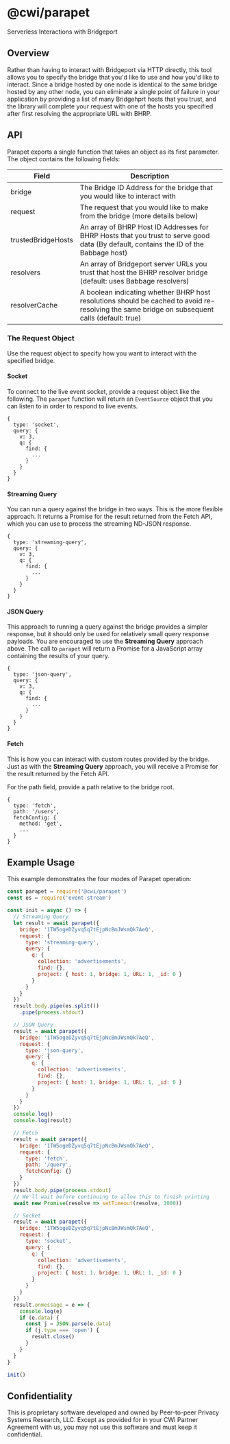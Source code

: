 # @cwi/parapet

Serverless Interactions with Bridgeport

## Overview

Rather than having to interact with Bridgeport via HTTP directly, this tool allows you to specify the bridge that you'd like to use and how you'd like to interact. Since a bridge hosted by one node is identical to the same bridge hosted by any other node, you can eliminate a single point of failure in your application by providing a list of many Bridgehprt hosts that you trust, and the library will complete your request with one of the hosts you specified after first resolving the appropriate URL with BHRP.

## API

Parapet exports a single function that takes an object as its first parameter. The object contains the following fields:

Field               | Description
--------------------|-------------------------
bridge              | The Bridge ID Address for the bridge that you would like to interact with
request             | The request that you would like to make from the bridge (more details below)
trustedBridgeHosts  | An array of BHRP Host ID Addresses for BHRP Hosts that you trust to serve good data (By default, contains the ID of the Babbage host)
resolvers           | An array of Bridgeport server URLs you trust that host the BHRP resolver bridge (default: uses Babbage resolvers)
resolverCache       | A boolean indicating whether BHRP host resolutions should be cached to avoid re-resolving the same bridge on subsequent calls (default: true)

### The Request Object

Use the request object to specify how you want to interact with the specified bridge.

#### Socket

To connect to the live event socket, provide a request object like the following. The `parapet` function will return an `EventSource` object that you can listen to in order to respond to live events.

```
{
  type: 'socket',
  query: {
    v: 3,
    q: {
      find: {
        ...
      }
    }
  }
}
```

#### Streaming Query

You can run a query against the bridge in two ways. This is the more flexible approach. It returns a Promise for the result returned from the Fetch API, which you can use to process the streaming ND-JSON response.

```
{
  type: 'streaming-query',
  query: {
    v: 3,
    q: {
      find: {
        ...
      }
    }
  }
}
```

#### JSON Query

This approach to running a query against the bridge provides a simpler response, but it should only be used for relatively small query response payloads. You are encouraged to use the **Streaming Query** approach above. The call to `parapet` will return a Promise for a JavaScript array containing the results of your query.

```
{
  type: 'json-query',
  query: {
    v: 3,
    q: {
      find: {
        ...
      }
    }
  }
}
```

#### Fetch

This is how you can interact with custom routes provided by the bridge. Just as with the **Streaming Query** approach, you will receive a Promise for the result returned by the Fetch API.

For the path field, provide a path relative to the bridge root.

```
{
  type: 'fetch',
  path: '/users',
  fetchConfig: {
    method: 'get',
    ...
  }
}
```

## Example Usage

This example demonstrates the four modes of Parapet operation:

```js
const parapet = require('@cwi/parapet')
const es = require('event-stream')

const init = async () => {
  // Streaming Query
  let result = await parapet({
    bridge: '1TW5ogeDZyvq5q7tEjpNcBmJWsmQk7AeQ',
    request: {
      type: 'streaming-query',
      query: {
        q: {
          collection: 'advertisements',
          find: {},
          project: { host: 1, bridge: 1, URL: 1, _id: 0 }
        }
      }
    }
  })
  result.body.pipe(es.split())
    .pipe(process.stdout)

  // JSON Query
  result = await parapet({
    bridge: '1TW5ogeDZyvq5q7tEjpNcBmJWsmQk7AeQ',
    request: {
      type: 'json-query',
      query: {
        q: {
          collection: 'advertisements',
          find: {},
          project: { host: 1, bridge: 1, URL: 1, _id: 0 }
        }
      }
    }
  })
  console.log()
  console.log(result)

  // Fetch
  result = await parapet({
    bridge: '1TW5ogeDZyvq5q7tEjpNcBmJWsmQk7AeQ',
    request: {
      type: 'fetch',
      path: '/query',
      fetchConfig: {}
    }
  })
  result.body.pipe(process.stdout)
  // We'll wait before continuing to allow this to finish printing
  await new Promise(resolve => setTimeout(resolve, 1000))

  // Socket
  result = await parapet({
    bridge: '1TW5ogeDZyvq5q7tEjpNcBmJWsmQk7AeQ',
    request: {
      type: 'socket',
      query: {
        q: {
          collection: 'advertisements',
          find: {},
          project: { host: 1, bridge: 1, URL: 1, _id: 0 }
        }
      }
    }
  })
  result.onmessage = e => {
    console.log(e)
    if (e.data) {
      const j = JSON.parse(e.data)
      if (j.type === 'open') {
        result.close()
      }
    }
  }
}

init()
```

## Confidentiality

This is proprietary software developed and owned by Peer-to-peer Privacy Systems Research, LLC. 
Except as provided for in your CWI Partner Agreement with us, you may not use this software and 
must keep it confidential.
